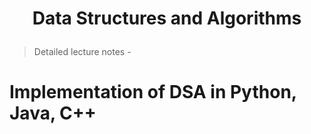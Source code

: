 # <p align="center">Data Structures and Algorithms</p>
> Detailed lecture notes - 
# Implementation of DSA in Python, Java, C++
